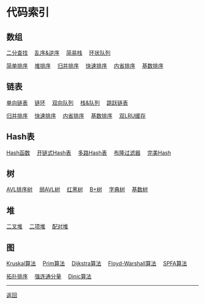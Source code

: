 # 代码索引

## 数组
[二分查找](../array/search.go)　
[乱序&逆序](../array/shuffle.go)　
[简易栈](../array/stack.go)　
[环状队列](../array/queue.go)

[简单排序](../array/sort/basic_sort.go)　
[堆排序](../array/sort/heap_sort.go)　
[归并排序](../array/sort/merge_sort.go)　
[快速排序](../array/sort/quick_sort.go)　
[内省排序](../array/sort/intro_sort.go)　
[基数排序](../array/sort/radix_sort.go)

## 链表
[单向链表](../linkedlist/list.go)　
[链环](../linkedlist/ring/ring.go)　
[双向队列](../linkedlist/deque/deque.go)　
[栈&队列](../linkedlist/deque/adapter.go)　
[跳跃链表](../linkedlist/skiplist/skiplist.go)　

[归并排序](../linkedlist/sort/merge_sort.go)　
[快速排序](../linkedlist/sort/quick_sort.go)　
[内省排序](../linkedlist/sort/intro_sort.go)　
[基数排序](../linkedlist/sort/radix_sort.go)　
[双LRU缓存](../linkedlist/ring/lru2.go)

## Hash表
[Hash函数](..//hashtable/spooky.go)　
[开链式Hash表](../hashtable/chained/set.go)　
[多路Hash表](../hashtable/cuckoo/set.go)　
[布隆过滤器](../hashtable/bloomfliter/fliter.go)　
[完美Hash](../hashtable/perfect/bdz.go)

## 树
[AVL排序树](../tree/avl/rank/tree.go)　
[弱AVL树](../tree/avl/weak/tree.go)　
[红黑树](../tree/redblack/tree.go)　
[B+树](../tree/bplus/tree.go)　
[字典树](../tree/trie/trie.go)　
[基数树](../tree/trie/radix/map.go)

## 堆
[二叉堆](../heap/binary/heap.go)　
[二项堆](../heap/binomial/heap.go)　
[配对堆](../heap/pairing/heap.go)

## 图
[Kruskal算法](../graph/span/kruskal.go)　
[Prim算法](../graph/span/prim.go)　
[Dijkstra算法](../graph/path/dijkstra.go)　
[Floyd-Warshall算法](../graph/path/floyd-warshall.go)　
[SPFA算法](../graph/path/spfa.go)

[拓扑排序](../graph/topo.go)　
[强连通分量](../graph/split.go)　
[Dinic算法](../graph/flow/dinic_matrix.go)　

---
[返回](../README.md)
